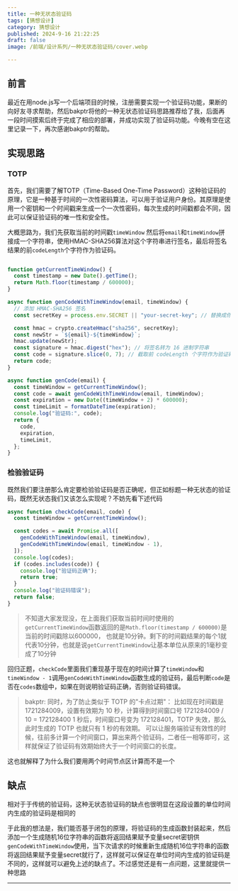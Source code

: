 ```yaml
---
title: 一种无状态验证码
tags: [猜想设计]
category: 猜想设计
published: 2024-9-16 21:22:25
draft: false 
image: /前端/设计系列/一种无状态验证码/cover.webp

---
```


## 前言

最近在用node.js写一个后端项目的时候，注册需要实现一个验证码功能，果断的向好友寻求帮助，然后bakptr将他的一种无状态验证码思路推荐给了我，后面再一段时间摸索后终于完成了相应的部署，并成功实现了验证码功能。今晚有空在这里记录一下，再次感谢bakptr的帮助。

## 实现思路

### TOTP

首先，我们需要了解TOTP（Time-Based One-Time Password）这种验证码的原理，它是一种基于时间的一次性密码算法，可以用于验证用户身份。其原理是使用一个密钥和一个时间戳来生成一个一次性密码，每次生成的时间戳都会不同，因此可以保证验证码的唯一性和安全性。

大概思路为，我们先获取当前的时间戳` timeWindow ` 然后将` email `和` timeWindow `拼接成一个字符串，使用HMAC-SHA256算法对这个字符串进行签名，最后将签名结果的前` codeLength `个字符作为验证码。

```js

function getCurrentTimeWindow() {
  const timestamp = new Date().getTime();
  return Math.floor(timestamp / 600000);
}

async function genCodeWithTimeWindow(email, timeWindow) {
  // 添加 HMAC-SHA256 签名
  const secretKey = process.env.SECRET || "your-secret-key"; // 替换成你的密钥

  const hmac = crypto.createHmac("sha256", secretKey);
  const newStr = `${email}-${timeWindow}`;
  hmac.update(newStr);
  const signature = hmac.digest("hex"); // 将签名转为 16 进制字符串
  const code = signature.slice(0, 7); // 截取前 codeLength 个字符作为验证码
  return code;
}

async function genCode(email) {
  const timeWindow = getCurrentTimeWindow();
  const code = await genCodeWithTimeWindow(email, timeWindow);
  const expiration = new Date((timeWindow + 2) * 600000);
  const timeLimit = formatDateTime(expiration);
  console.log("验证码:", code);
  return {
    code,
    expiration,
    timeLimit,
  };
}

```

### 检验验证码

既然我们要注册那么肯定要检验验证码是否正确呢，但正如标题一种无状态的验证码，既然无状态我们又该怎么实现呢？不妨先看下述代码

```js
async function checkCode(email, code) {
  const timeWindow = getCurrentTimeWindow();

  const codes = await Promise.all([
    genCodeWithTimeWindow(email, timeWindow),
    genCodeWithTimeWindow(email, timeWindow - 1),
  ]);
  console.log(codes);
  if (codes.includes(code)) {
    console.log("验证码正确");
    return true;
  }
  console.log("验证码错误");
  return false;
}

```

> 不知道大家发现没，在上面我们获取当前时间时使用的` getCurrentTimeWindow `函数返回的是` Math.floor(timestamp / 600000) `是当前的时间戳除以600000，
也就是10分钟。剩下的时间戳结果的每个1就代表10分钟，也就是说` getCurrentTimeWindow `让基本单位从原来的1毫秒变成了10分钟

回归正题，` checkCode `里面我们重现基于现在的时间计算了` timeWindow `和` timeWindow - 1 `调用` genCodeWithTimeWindow `函数生成的验证码，最后判断` code `是否在` codes `数组中，如果在则说明验证码正确，否则验证码错误。

> bakptr: 
同时，为了防止类似于 TOTP 的"卡点过期"：
比如现在时间戳是 1721284009，设置有效期为 10 秒，计算得到时间窗口号 1721284009 / 10 = 172128400
1 秒后，时间窗口号变为 172128401，TOTP 失效，那么此时生成的 TOTP 也就只有 1 秒的有效期。
可以让服务端验证有效性的时候，往前多计算一个时间窗口，算出来两个验证码，二者任一相等即可，这样就保证了验证码有效期始终大于一个时间窗口的长度。

这也就解释了为什么我们要用两个时间节点区计算而不是一个

## 缺点
相对于于传统的验证码，这种无状态验证码的缺点也很明显在这段设置的单位时间内生成的验证码是相同的

于此我的想法是，我们能否基于闭包的原理，将验证码的生成函数封装起来，然后添加一个生成随机16位字符串的函数将返回结果赋予变量secret密钥供` genCodeWithTimeWindow `使用，当下次请求的时候重新生成随机16位字符串的函数将返回结果赋予变量secret就行了，这样就可以保证在单位时间内生成的验证码是不同的，这样就可以避免上述的缺点了。不过感觉还是有一点问题，这里就提供一种思路


---